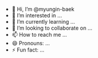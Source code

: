 - 👋 Hi, I’m @myungin-baek
- 👀 I’m interested in ...
- 🌱 I’m currently learning ...
- 💞️ I’m looking to collaborate on ...
- 📫 How to reach me ...
- 😄 Pronouns: ...
- ⚡ Fun fact: ...

<!---
myungin-baek/myungin-baek is a ✨ special ✨ repository because its `README.md` (this file) appears on your GitHub profile.
You can click the Preview link to take a look at your changes.
--->
